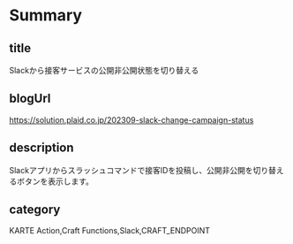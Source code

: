 # Summary

## title

Slackから接客サービスの公開非公開状態を切り替える

## blogUrl
https://solution.plaid.co.jp/202309-slack-change-campaign-status


## description

Slackアプリからスラッシュコマンドで接客IDを投稿し、公開非公開を切り替えるボタンを表示します。


## category

KARTE Action,Craft Functions,Slack,CRAFT_ENDPOINT
